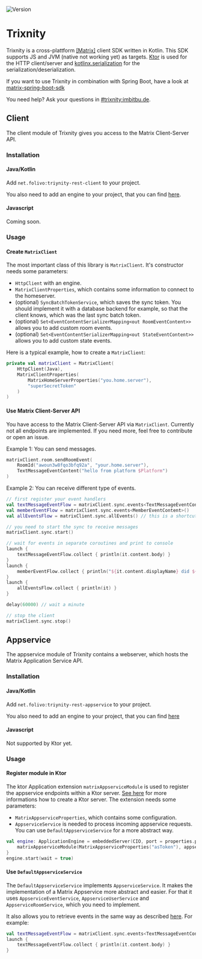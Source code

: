 ![Version](https://maven-badges.herokuapp.com/maven-central/net.folivo/trixnity-core/badge.svg)

# Trixnity

Trixnity is a cross-plattform [[Matrix]](matrix.org) client SDK written in Kotlin. This SDK supports JS and JVM (native
not working yet) as targets. [Ktor](https://github.com/ktorio/ktor) is used for the HTTP client/server and
[kotlinx.serialization](https://github.com/Kotlin/kotlinx.serialization) for the serialization/deserialization.

If you want to use Trixnity in combination with Spring Boot, have a look
at [matrix-spring-boot-sdk](https://github.com/benkuly/matrix-spring-boot-sdk)

You need help? Ask your questions in [#trixnity:imbitbu.de](https://matrix.to/#/#trixnity:imbitbu.de).

## Client

The client module of Trixnity gives you access to the Matrix Client-Server API.

### Installation

#### Java/Kotlin

Add `net.folivo:triynity-rest-client` to your project.

You also need to add an engine to your project, that you can find [here](https://ktor.io/docs/http-client-engines.html).

#### Javascript

Coming soon.

### Usage

#### Create `MatrixClient`

The most important class of this library is `MatrixClient`. It's constructor needs some parameters:

- `HttpClient` with an engine.
- `MatrixClientProperties`, which contains some information to connect to the homeserver.
- (optional) `SyncBatchTokenService`, which saves the sync token. You should implement it with a database backend for
  example, so that the client knows, which was the last sync batch token.
- (optional) `Set<EventContentSerializerMapping<out RoomEventContent>>` allows you to add custom room events.
- (optional) `Set<EventContentSerializerMapping<out StateEventContent>>` allows you to add custom state events.

Here is a typical example, how to create a `MatrixClient`:

```kotlin
private val matrixClient = MatrixClient(
    HttpClient(Java),
    MatrixClientProperties(
        MatrixHomeServerProperties("you.home.server"),
        "superSecretToken"
    )
)
```

#### Use Matrix Client-Server API

You have access to the Matrix Client-Server API via `MatrixClient`. Currently not all endpoints are implemented. If you
need more, feel free to contribute or open an issue.

Example 1: You can send messages.

```kotlin
matrixClient.room.sendRoomEvent(
    RoomId("awoun3w8fqo3bfq92a", "your.home.server"),
    TextMessageEventContent("hello from platform $Platform")
)
```

Example 2: You can receive different type of events.

```kotlin
// first register your event handlers
val textMessageEventFlow = matrixClient.sync.events<TextMessageEventContent>()
val memberEventFlow = matrixClient.sync.events<MemberEventContent>()
val allEventsFlow = matrixClient.sync.allEvents() // this is a shortcut for .events<EventContent>()

// you need to start the sync to receive messages
matrixClient.sync.start()

// wait for events in separate coroutines and print to console
launch {
    textMessageEventFlow.collect { println(it.content.body) }
}
launch {
    memberEventFlow.collect { println("${it.content.displayName} did ${it.content.membership}") }
}
launch {
    allEventsFlow.collect { println(it) }
}

delay(60000) // wait a minute

// stop the client
matrixClient.sync.stop()
```

## Appservice

The appservice module of Trixnity contains a webserver, which hosts the Matrix Application Service API.

### Installation

#### Java/Kotlin

Add `net.folivo:triynity-rest-appservice` to your project.

You also need to add an engine to your project, that you can find [here](https://ktor.io/docs/engines.html)

#### Javascript

Not supported by Ktor yet.

### Usage

#### Register module in Ktor

The ktor Application extension `matrixAppserviceModule` is used to register the appservice endpoints within a Ktor
server. [See here](https://ktor.io/docs/create-server.html) for more informations how to create a Ktor server. The
extension needs some parameters:

- `MatrixAppserviceProperties`, which contains some configuration.
- `AppserviceService` is needed to process incoming appservice requests. You can use `DefaultAppserviceService` for a
  more abstract way.

```kotlin
val engine: ApplicationEngine = embeddedServer(CIO, port = properties.port) {
    matrixAppserviceModule(MatrixAppserviceProperties("asToken"), appserviceService)
}
engine.start(wait = true)
```

#### Use `DefaultAppserviceService`

The `DefaultAppserviceService` implements `AppserviceService`. It makes the implementation of a Matrix Appservice more
abstract and easier. For that it uses `AppserviceEventService`, `AppserviceUserService` and `AppserviceRoomService`,
which you need to implement.

It also allows you to retrieve events in the same way as described [here](#use-matrix-client-server-api). For example:

```kotlin
val textMessageEventFlow = matrixClient.sync.events<TextMessageEventContent>()
launch {
    textMessageEventFlow.collect { println(it.content.body) }
}
```